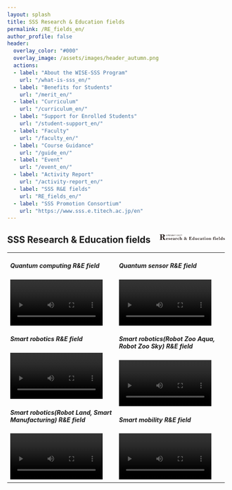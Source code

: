 ```yaml
---
layout: splash
title: SSS Research & Education fields
permalink: /RE_fields_en/
author_profile: false
header:
  overlay_color: "#000"
  overlay_image: /assets/images/header_autumn.png
  actions:
  - label: "About the WISE-SSS Program"
    url: "/what-is-sss_en/"
  - label: "Benefits for Students"
    url: "/merit_en/"
  - label: "Curriculum"
    url: "/curriculum_en/"
  - label: "Support for Enrolled Students"
    url: "/student-support_en/"
  - label: "Faculty"
    url: "/faculty_en/"
  - label: "Course Guidance"
    url: "/guide_en/"
  - label: "Event"
    url: "/event_en/"
  - label: "Activity Report"
    url: "/activity-report_en/"
  - label: "SSS R&E fields"
    url: "RE_fields_en/"
  - label: "SSS Promotion Consortium"
    url: "https://www.sss.e.titech.ac.jp/en"
---
```


## SSS Research & Education fields  <img src="/assets/images/logo_R&E.png" width="30%" height="30%" align="right"/>

<table style="border:none;" width="100%">
    <td style="border:none;" width="50%">

<h5>Quantum computing R&E field</h5>
<video width="90%" src="/video/quantum_computer.m4v" controls></video>

<h5>Smart robotics R&E field</h5>
<video width="90%" src="/video/robotics.m4v" controls></video>

<h5>Smart robotics(Robot Land, Smart Manufacturing) R&E field</h5>
<video width="90%" src="/video/robotics_l_m.m4v" controls></video>

</td>
<td style="border:none;" width="50%">

<h5>Quantum sensor R&E field</h5>
<video width="90%" src="/video/quantum_sensor.m4v" controls></video>

<h5>Smart robotics(Robot Zoo Aqua, Robot Zoo Sky) R&E field</h5>
<video width="90%" src="/video/robotics_a_s.m4v" controls></video>

<h5>Smart mobility R&E field</h5>
<video width="90%" src="/video/mobility.m4v" controls></video>

</td>
</table>
